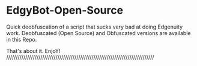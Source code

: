 # EdgyBot-Open-Source

Quick deobfuscation of a script that sucks very bad at doing Edgenuity work.
Deobfuscated (Open Source) and Obfuscated versions are available in this Repo.

That's about it. EnjoY!
//////////////////////////////////////////////////////////////////////////////
